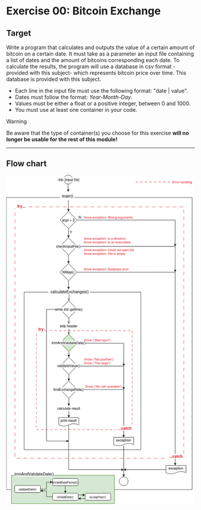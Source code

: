 # Exercise 00: Bitcoin Exchange
## Target
Write a program that calculates and outputs the value of a certain amount of bitcoin on a certain date. It must take as a parameter an input file containing a list of dates and the amount of bitcoins corresponding each date. To calculate the results, the program will use a database in csv format -provided with this subject- which represents bitcoin price over time. This database is provided with this subject.
- Each line in the input file must use the following format: "date | value".
- Dates must follow the format: *Year-Month-Day*.
- Values must be either a float or a positive integer, between 0 and 1000.
- You must use at least one container in your code.
> [!WARNING]
> Be aware that the type of container(s) you choose for this exercise **will no longer be usable for the rest of this module!**
-----------------------------------
## Flow chart
<p align="center">
	<img src="assets/BitcoinExchange.png" />
</p>